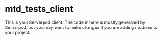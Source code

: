 # mtd_tests_client

This is your Serverpod client. The code in here is mostly generated by
Serverpod, but you may want to make changes if you are adding modules to your
project.
